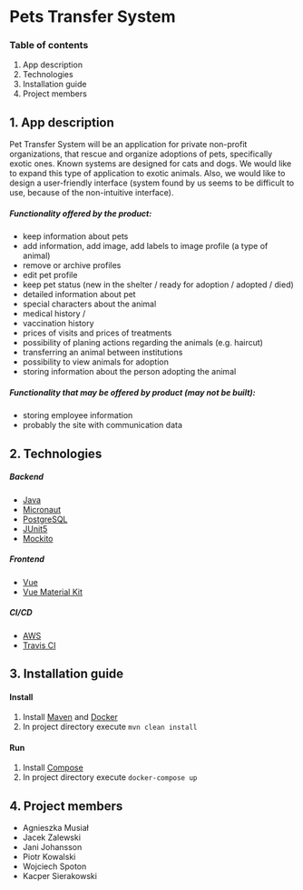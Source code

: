 # Pets Transfer System

### Table of contents
1. App description
2. Technologies
3. Installation guide
4. Project members

## 1. App description
Pet Transfer System will be an application for private non-profit organizations, that rescue and organize adoptions of pets, specifically exotic ones. Known systems are designed for cats and dogs. We would like to expand this type of application to exotic animals. Also, we would like to design a user-friendly interface (system found by us seems to be difficult to use, because of the non-intuitive interface).

##### Functionality offered by the product:
* keep information about pets
* add information, add image, add labels to image profile (a type of animal)
* remove or archive profiles
* edit pet profile
* keep pet status (new in the shelter / ready for adoption / adopted / died)
* detailed information about pet
* special characters about the animal
* medical history / 
* vaccination history
* prices of visits and prices of treatments
* possibility of planing actions regarding the animals (e.g. haircut)
* transferring an animal between institutions
* possibility to view animals for adoption
* storing information about the person adopting the animal
##### Functionality that may be offered by product (may not be built):
* storing employee information
* probably the site with communication data


## 2. Technologies
##### Backend
* [Java](https://docs.oracle.com/en/java/)
* [Micronaut](https://micronaut.io/)
* [PostgreSQL](https://www.postgresql.org/)
* [JUnit5](https://junit.org/junit5/)
* [Mockito](https://site.mockito.org/)

##### Frontend
* [Vue](https://vuejs.org/)
* [Vue Material Kit](https://www.creative-tim.com/product/vue-material-kit)

##### CI/CD
* [AWS](https://aws.amazon.com/)
* [Travis CI](https://travis-ci.org/)

## 3. Installation guide
#### Install
1. Install [Maven](https://maven.apache.org/install.html) and [Docker](https://docs.docker.com/install/)
2. In project directory execute ```mvn clean install```
#### Run
1. Install [Compose](https://docs.docker.com/compose/install/)
2. In project directory execute ```docker-compose up```


## 4. Project members
* Agnieszka Musiał
* Jacek Zalewski
* Jani Johansson
* Piotr Kowalski
* Wojciech Spoton
* Kacper Sierakowski

